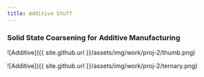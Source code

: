 ```yaml
---
title: Additive Stuff
---
```


### Solid State Coarsening for Additive Manufacturing

![Additive]({{ site.github.url }}/assets/img/work/proj-2/thumb.png)

![Additive]({{ site.github.url }}/assets/img/work/proj-2/ternary.png)
